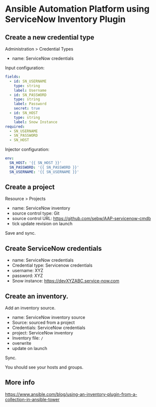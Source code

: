 # Ansible Automation Platform using ServiceNow Inventory Plugin

## Create a new credential type 

Administration > Credential Types

- name: ServiceNow credentials

Input configuration:

```yaml
fields:
  - id: SN_USERNAME
    type: string
    label: Username
  - id: SN_PASSWORD
    type: string
    label: Password
    secret: true
  - id: SN_HOST
    type: string
    label: Snow Instance
required:
  - SN_USERNAME
  - SN_PASSWORD
  - SN_HOST
```

Injector configuration:

```yaml
env:
  SN_HOST: '{{ SN_HOST }}'
  SN_PASSWORD: '{{ SN_PASSWORD }}'
  SN_USERNAME: '{{ SN_USERNAME }}'
```

## Create a project

Resource > Projects

- name: ServiceNow inventory
- source control type: Git
- source control URL: https://github.com/sebw/AAP-servicenow-cmdb
- tick update revision on launch

Save and sync.

## Create ServiceNow credentials

- name: ServiceNow credentials
- Credential type: Servicenow credentials
- username: XYZ
- password: XYZ
- Snow instance: https://devXYZABC.service-now.com

## Create an inventory.

Add an inventory source.

- name: ServiceNow inventory source
- Source: sourced from a project
- Credentials: ServiceNow credentials
- project: ServiceNow inventory
- Inventory file: `/`
- overwrite
- update on launch

Sync.

You should see your hosts and groups.

## More info

https://www.ansible.com/blog/using-an-inventory-plugin-from-a-collection-in-ansible-tower
